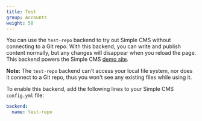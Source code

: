 ```yaml
---
title: Test
group: Accounts
weight: 50
---
```


You can use the `test-repo` backend to try out Simple CMS without connecting to a Git repo. With this backend, you can write and publish content normally, but any changes will disappear when you reload the page. This backend powers the Simple CMS [demo site](https://cms-demo.netlify.com/).

**Note:** The `test-repo` backend can't access your local file system, nor does it connect to a Git repo, thus you won't see any existing files while using it.

To enable this backend, add the following lines to your Simple CMS `config.yml` file:

```yaml
backend:
  name: test-repo
```
